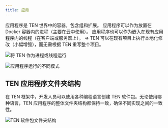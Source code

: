 ```yaml
---
title: 应用
---
```


应用程序是 TEN 世界中的容器，包含组和扩展。
应用程序可以作为放置在 Docker 容器内的进程（主要在云中使用）。
应用程序也可以作为嵌入在现有应用程序内的线程（在客户端或服务器上）。
⇒ TEN 可以在现有项目上执行本地化修改（小幅增强），而无需根据 TEN 重写整个项目。

![将 TEN 作为进程或线程运行](/assets/png/run_ten_as_process_or_thread.png)

![应用程序运行的不同模式](/assets/png/different_mode_of_app_runnings.png)

## TEN 应用程序文件夹结构

在 TEN 框架中，开发人员可以使用各种编程语言创建 TEN 软件包。无论使用哪种语言，TEN 应用程序的整体文件夹结构都保持一致，确保不同实现之间的一致性。

![TEN 软件包文件夹结构](/assets/png/ten_package_folder_structure.png)
